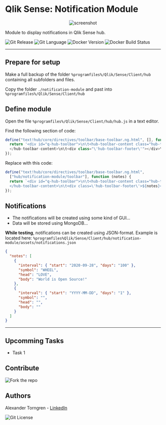 # Qlik Sense: Notification Module

<center>

![screenshot](https://user-images.githubusercontent.com/16829097/97819642-296d9e80-1caa-11eb-8309-605e83954d1b.png)

</center>

Module to display notifications in Qlik Sense hub.

![Git Release][git-release] ![Git Language][git-lang] ![Docker Version][docker-version] ![Docker Build Status][docker-build]

--------------------------------------------------------------------------------

## Prepare for setup

Make a full backup of the folder `%programfiles%/Qlik/Sense/Client/hub` containing all subfolders and files.

Copy the folder `./notification-module` and past into `%programfiles%/Qlik/Sense/Client/hub`

## Define module

Open the file `%programfiles%/Qlik/Sense/Client/hub/hub.js` in a text editor.

Find the following section of code:

```javascript
define("text!hub/core/directives/toolbar/base-toolbar.ng.html", [], function () {
  return '<div id="q-hub-toolbar">\n\t<hub-toolbar-content class="hub-toolbar">
  </hub-toolbar-content>\n\t<div class="\'hub-toolbar-footer\'"></div>\n</div>\n';
});
```

Replace with this code:

```javascript
define("text!hub/core/directives/toolbar/base-toolbar.ng.html",
  ["hub/notification-module/toolbar"], function (notes) {
  return `<div id="q-hub-toolbar">\n\t<hub-toolbar-content class="hub-toolbar">
  </hub-toolbar-content>\n\t<div class=\'hub-toolbar-footer\'>${notes}</div>\n</div>\n`;
});
```

## Notifications

- The notifications will be created using some kind of GUI...
- Data will be stored using MongoDB...

**While testing**, notifications can be created using JSON-format. Example is located here: `%programfiles%Qlik/Sense/Client/hub/notification-module/assets/notifications.json`

```json
{
  "notes": [
    {
      "interval": { "start": "2020-09-28", "days": "100" },
      "symbol": "WHEEL",
      "head": "LOVE",
      "body": "World is Open Source!"
    },
    {
      "interval": { "start": "YYYY-MM-DD", "days": "1" },
      "symbol": "",
      "head": "",
      "body": ""
    }
  ]
}
```
--------------------------------------------------------------------------------

## Upcomming Tasks

- Task 1

## Contribute

![Fork the repo][fork]

## Authors

Alexander Torngren - [LinkedIn]

![Git License][git-license]

[fork]: https://img.shields.io/badge/Fork-Contribute!-blue?logo=github&style=social&link=/fork&link=/fork

[git-license]: https://img.shields.io/github/license/alexandertorngren/qs-hub-notifications?style=flat-square
[git-release]: https://img.shields.io/github/v/release/alexandertorngren/qs-hub-notifications?include_prereleases&style=flat-square
[git-lang]: https://img.shields.io/github/languages/top/alexandertorngren/qs-hub-notifications?style=flat-square

[docker-build]: https://img.shields.io/docker/build/alexandertorngren/qs-hub-backend?style=flat-square
[docker-version]: https://img.shields.io/docker/v/alexandertorngren/qs-hub-backend?style=flat-square

[linkedin]: https://img.shields.io/badge/LinkedIn-say%20hi!-blue?style=social&logo=linkedin&link=https://linkedin.com/alexandertorngren
[web]: https://qlikowl.com

[company]: https://drakeanalytics.se
[logo]: https://static.wixstatic.com/media/07048e_750a4eb1857d47499ea5747143fbf43b~mv2.png/v1/fill/w_336,h_94,al_c,q_85,usm_0.66_1.00_0.01/drakeAnalytics_logo_trans.webp


